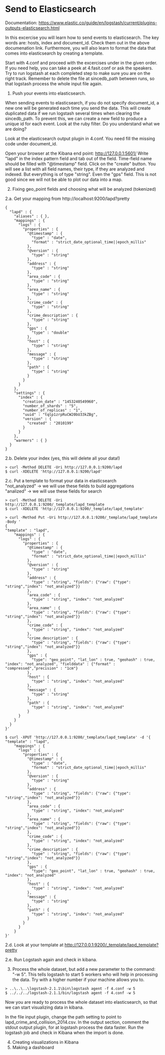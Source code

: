 # Send to Elasticsearch
Documentation: https://www.elastic.co/guide/en/logstash/current/plugins-outputs-elasticsearch.html

In this excercise you will learn how to send events to elasticsearch. 
The key words are:  hosts, index and document_id. Check them out in the above documenation link.
Furthermore, you will also learn to format the data that comes into elasticsearch by creating a template.

Start with 4.conf and proceed with the excercises under in the given order.
If you need help, you can take a peek at 4.fasit.conf or ask the speakers. 
Try to run logstash at each completed step to make sure you are on the right track. 
Remember to delete the file at sincedb_path between runs, so that logstash process the whole input file again. 

1. Push your events into elasticsearch.

When sending events to elasticsearch, if you do not specify document_id, a new one will be generated
each time you send the data. This will create duplicated data if we run logstash several times when
clearing the sincedb_path. To prevent this, we can create a new field to produce a unique id for 
each event. Look at the ruby filter. Do you understand what we are doing?

Look at the elasticsearch output plugin in 4.conf. You need fill the missing code under document_id.

Open your browser at the Kibana end point: http://127.0.0.1:5601/
Write "lapd" in the index pattern field and tab out of the field. Time-field name should be filled with "@timestamp" field.
Click on the "create" button.
You will see a list with all field names, their type, if they are analyzed and indexed. But everything is of type "string". 
Even the "gps" field. This is not good since we will not be able to plot our data into a map. 

2. Fixing geo_point fields and choosing what will be analyzed (tokenized)

2.a. Get your mapping from http://localhost:9200/lapd?pretty
```
{
  "lapd" : {
    "aliases" : { },
    "mappings" : {
      "logs" : {
        "properties" : {
          "@timestamp" : {
            "type" : "date",
            "format" : "strict_date_optional_time||epoch_millis"
          },
          "@version" : {
            "type" : "string"
          },
          "address" : {
            "type" : "string"
          },
          "area_code" : {
            "type" : "string"
          },
          "area_name" : {
            "type" : "string"
          },
          "crime_code" : {
            "type" : "string"
          },
          "crime_description" : {
            "type" : "string"
          },
          "gps" : {
            "type" : "double"
          },
          "host" : {
            "type" : "string"
          },
          "message" : {
            "type" : "string"
          },
          "path" : {
            "type" : "string"
          }
        }
      }
    },
    "settings" : {
      "index" : {
        "creation_date" : "1453240549960",
        "number_of_shards" : "5",
        "number_of_replicas" : "1",
        "uuid" : "tqlp1zrpRuCW20bU33kZBg",
        "version" : {
          "created" : "2010199"
        }
      }
    },
    "warmers" : { }
  }
}
```

2.b. Delete your index (yes, this will delete all your data!)
```
> curl -Method DELETE -Uri http://127.0.0.1:9200/lapd
$ curl -XDELETE 'http://127.0.0.1:9200/lapd'
```

2.c. Put a template to format your data in elasticsearch  
"not_analyzed" 	-> we will use these fields to build aggregations  
"analized" 		-> we will use these fields for search

```
> curl -Method DELETE -Uri http://127.0.0.1:9200/_template/lapd_template
$ curl -XDELETE 'http://127.0.0.1:9200/_template/lapd_template'

> curl -Method Put -Uri http://127.0.0.1:9200/_template/lapd_template -Body '
{
"template" : "lapd",
    "mappings" : {
      "logs" : {
        "properties" : {
          "@timestamp" : {
            "type" : "date",
            "format" : "strict_date_optional_time||epoch_millis"
          },
          "@version" : {
            "type" : "string"
          },
          "address" : {
            "type" : "string", "fields": {"raw": {"type":  "string","index": "not_analyzed"}}
          },
          "area_code" : {
            "type" : "string", "index": "not_analyzed"
          },
          "area_name" : {
            "type" : "string", "fields": {"raw": {"type":  "string","index": "not_analyzed"}}
          },
          "crime_code" : {
            "type" : "string", "index": "not_analyzed"
          },
          "crime_description" : {
            "type" : "string", "fields": {"raw": {"type":  "string","index": "not_analyzed"}}
          },
          "gps" : {
            "type": "geo_point", "lat_lon" : true, "geohash" : true, "index": "not_analyzed", "fielddata" : {"format" : "compressed","precision" : "1cm"}
          },
          "host" : {
            "type" : "string", "index": "not_analyzed"
          },
          "message" : {
            "type" : "string"
          },
          "path" : {
            "type" : "string", "index": "not_analyzed"
          }
	  }
    }
  }
}'

$ curl -XPUT 'http://127.0.0.1:9200/_template/lapd_template' -d '{
"template" : "lapd",
    "mappings" : {
      "logs" : {
        "properties" : {
          "@timestamp" : {
            "type" : "date",
            "format" : "strict_date_optional_time||epoch_millis"
          },
          "@version" : {
            "type" : "string"
          },
          "address" : {
            "type" : "string", "fields": {"raw": {"type":  "string","index": "not_analyzed"}}
          },
          "area_code" : {
            "type" : "string", "index": "not_analyzed"
          },
          "area_name" : {
            "type" : "string", "fields": {"raw": {"type":  "string","index": "not_analyzed"}}
          },
          "crime_code" : {
            "type" : "string", "index": "not_analyzed"
          },
          "crime_description" : {
            "type" : "string", "fields": {"raw": {"type":  "string","index": "not_analyzed"}}
          },
          "gps" : {
            "type": "geo_point", "lat_lon" : true, "geohash" : true, "index": "not_analyzed"
          },
          "host" : {
            "type" : "string", "index": "not_analyzed"
          },
          "message" : {
            "type" : "string"
          },
          "path" : {
            "type" : "string", "index": "not_analyzed"
          }
        }
      }
    }
}'
```

2.d. Look at your template at http://127.0.0.1:9200/_template/lapd_template?pretty

2.e. Run Logstash again and check in kibana. 

3. Process the whole dataset, but add a new parameter to the command: "-w 5". This tells logstash to start 5 workers
who will help in processing the data. Try with a higher number if your machine allows you to.
```
> ..\..\..\logstash-2.1.1\bin\logstash agent -f 4.conf -w 5
$ ../../../logstash-2.1.1/bin/logstash agent -f 4.conf -w 5 
```

Now you are ready to process the whole dataset into elasticsearch, so that we can start visualizing data in kibana.

In the file input plugin, change the path setting to point to lapd_crime_and_collision_2014.csv. 
In the output section, comment the stdout output plugin, for at logstash process the data faster.
Run the logstash job and check in Kibana when the import is done.

4. Creating visualizations in Kibana
5. Making a dashboard
